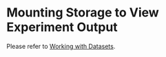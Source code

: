 # Mounting Storage to View Experiment Output

Please refer to [Working with Datasets](working-with-datasets.md).
